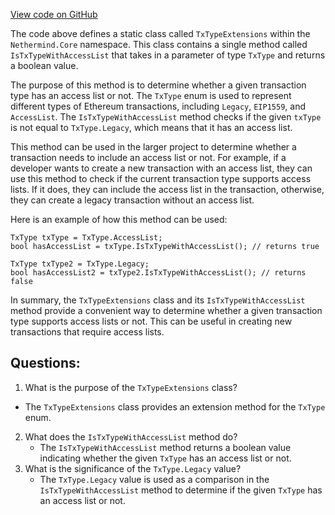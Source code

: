 [View code on GitHub](https://github.com/nethermindeth/nethermind/Nethermind.Core/TxTypeExtensions.cs)

The code above defines a static class called `TxTypeExtensions` within the `Nethermind.Core` namespace. This class contains a single method called `IsTxTypeWithAccessList` that takes in a parameter of type `TxType` and returns a boolean value. 

The purpose of this method is to determine whether a given transaction type has an access list or not. The `TxType` enum is used to represent different types of Ethereum transactions, including `Legacy`, `EIP1559`, and `AccessList`. The `IsTxTypeWithAccessList` method checks if the given `txType` is not equal to `TxType.Legacy`, which means that it has an access list. 

This method can be used in the larger project to determine whether a transaction needs to include an access list or not. For example, if a developer wants to create a new transaction with an access list, they can use this method to check if the current transaction type supports access lists. If it does, they can include the access list in the transaction, otherwise, they can create a legacy transaction without an access list. 

Here is an example of how this method can be used:

```
TxType txType = TxType.AccessList;
bool hasAccessList = txType.IsTxTypeWithAccessList(); // returns true

TxType txType2 = TxType.Legacy;
bool hasAccessList2 = txType2.IsTxTypeWithAccessList(); // returns false
```

In summary, the `TxTypeExtensions` class and its `IsTxTypeWithAccessList` method provide a convenient way to determine whether a given transaction type supports access lists or not. This can be useful in creating new transactions that require access lists.
## Questions: 
 1. What is the purpose of the `TxTypeExtensions` class?
   - The `TxTypeExtensions` class provides an extension method for the `TxType` enum.
2. What does the `IsTxTypeWithAccessList` method do?
   - The `IsTxTypeWithAccessList` method returns a boolean value indicating whether the given `TxType` has an access list or not.
3. What is the significance of the `TxType.Legacy` value?
   - The `TxType.Legacy` value is used as a comparison in the `IsTxTypeWithAccessList` method to determine if the given `TxType` has an access list or not.